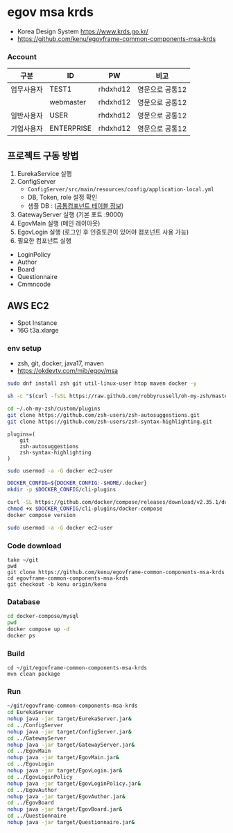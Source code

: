 # egov msa krds
- Korea Design System https://www.krds.go.kr/
- https://github.com/kenu/egovframe-common-components-msa-krds

### Account

| 구분    | ID         | PW       | 비고        |
| ----- | ---------- | -------- | --------- |
| 업무사용자 | TEST1      | rhdxhd12 | 영문으로 공통12 |
|       | webmaster  | rhdxhd12 | 영문으로 공통12 |
| 일반사용자 | USER       | rhdxhd12 | 영문으로 공통12 |
| 기업사용자 | ENTERPRISE | rhdxhd12 | 영문으로 공통12 |
## 프로젝트 구동 방법

1. EurekaService 실행
2. ConfigServer
   - `ConfigServer/src/main/resources/config/application-local.yml`
   - DB, Token, role 설정 확인
   - 샘플 DB : ([공통컴포넌트 테이블 정보](https://www.egovframe.go.kr/wiki/doku.php?id=egovframework:com:v4.1:init_table#:~:text=%EC%9A%B4%EC%A0%84%EB%A9%B4%ED%97%88%EC%A6%9D%20SP%20%EA%B1%B0%EB%9E%98%EC%A0%95%EB%B3%B4-,%ED%85%8C%EC%9D%B4%EB%B8%94/%EC%B4%88%EA%B8%B0%EB%8D%B0%EC%9D%B4%ED%84%B0%20%EC%83%9D%EC%84%B1%20%EC%8A%A4%ED%81%AC%EB%A6%BD%ED%8A%B8,-%EA%B3%B5%ED%86%B5%EC%BB%B4%ED%8F%AC%EB%84%8C%ED%8A%B8%EB%8A%94%20%EB%B0%B0%ED%8F%AC%ED%8C%8C%EC%9D%BC%EC%9D%84%20%ED%86%B5%ED%95%B4))
3. GatewayServer 실행 (기본 포트 :9000)
4. EgovMain 실행 (메인 레이아웃)
5. EgovLogin 실행 (로그인 후 인증토큰이 있어야 컴포넌트 사용 가능)
6. 필요한 컴포넌트 실행

- LoginPolicy
- Author
- Board
- Questionnaire
- Cmmncode

## AWS EC2
- Spot Instance
- 16G t3a.xlarge

### env setup
- zsh, git, docker, java17, maven
- https://okdevtv.com/mib/egov/msa

```sh
sudo dnf install zsh git util-linux-user htop maven docker -y

sh -c "$(curl -fsSL https://raw.github.com/robbyrussell/oh-my-zsh/master/tools/install.sh)"

```

```sh
cd ~/.oh-my-zsh/custom/plugins
git clone https://github.com/zsh-users/zsh-autosuggestions.git
git clone https://github.com/zsh-users/zsh-syntax-highlighting.git

```

```
plugins=(
    git
    zsh-autosuggestions
    zsh-syntax-highlighting
)

```

```sh
sudo usermod -a -G docker ec2-user

DOCKER_CONFIG=${DOCKER_CONFIG:-$HOME/.docker}
mkdir -p $DOCKER_CONFIG/cli-plugins

```

```sh
curl -SL https://github.com/docker/compose/releases/download/v2.35.1/docker-compose-linux-x86_64 -o $DOCKER_CONFIG/cli-plugins/docker-compose
chmod +x $DOCKER_CONFIG/cli-plugins/docker-compose
docker compose version

```

```sh
sudo usermod -a -G docker ec2-user
```

### Code download
```
take ~/git
pwd
git clone https://github.com/kenu/egovframe-common-components-msa-krds
cd egovframe-common-components-msa-krds
git checkout -b kenu origin/kenu
```

### Database
```sh
cd docker-compose/mysql
pwd
docker compose up -d
docker ps
```

### Build
```
cd ~/git/egovframe-common-components-msa-krds
mvn clean package
```

### Run
```sh
~/git/egovframe-common-components-msa-krds
cd EurekaServer
nohup java -jar target/EurekaServer.jar&
cd ../ConfigServer
nohup java -jar target/ConfigServer.jar&
cd ../GatewayServer
nohup java -jar target/GatewayServer.jar&
cd ../EgovMain
nohup java -jar target/EgovMain.jar&
cd ../EgovLogin
nohup java -jar target/EgovLogin.jar&
cd ../EgovLoginPolicy
nohup java -jar target/EgovLoginPolicy.jar&
cd ../EgovAuthor
nohup java -jar target/EgovAuthor.jar&
cd ../EgovBoard
nohup java -jar target/EgovBoard.jar&
cd ../Questionnaire
nohup java -jar target/Questionnaire.jar&

```